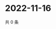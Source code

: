 # 2022-11-16

共 0 条

<!-- BEGIN WEIBO -->
<!-- 最后更新时间 Wed Nov 16 2022 20:31:18 GMT+0800 (China Standard Time) -->

<!-- END WEIBO -->
